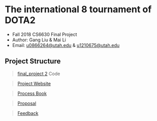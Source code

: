 # The international 8 tournament of DOTA2

 - Fall 2018 CS6630 Final Project
 - Author: Gang Liu & Mai Li
 - Email: u0866264@utah.edu & u1210675@utah.edu
 
## Project Structure

>[final_project 2](https://github.com/LLTeamVis/vis_6630/tree/master/final_project%202) Code

>[Project Website](https://llteamvis.github.io/vis_6630/)

>[Process Book](https://llteamvis.github.io/vis_6630/processBook.pdf)

>[Proposal](https://llteamvis.github.io/vis_6630/proposal.pdf)

>[Feedback](https://llteamvis.github.io/vis_6630/feedback_exercise.pdf)
